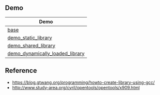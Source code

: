 
## Demo

| Demo |
| --- |
| [base](base) |
| [demo_static_library](demo_static_library) |
| [demo_shared_library](demo_shared_library) |
| [demo_dynamically_loaded_library](demo_dynamically_loaded_library) |


## Reference

* https://blog.gtwang.org/programming/howto-create-library-using-gcc/
* http://www.study-area.org/cyril/opentools/opentools/x909.html

